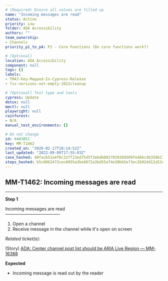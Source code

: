 ```yaml
---
# (Required) Ensure all values are filled up
name: "Incoming messages are read"
status: Active
priority: Low
folder: ADA Accessibility
authors: ""
team_ownership: 
- Channels
priority_p1_to_p4: P2 - Core Functions (Do core functions work?)

# (Optional)
location: ADA Accessibility
component: null
tags: []
labels: 
- TM4J-Key-Mapped-In-Cypress-Release
- fix-versions-not-empty-2022cleanup

# (Optional) Test type and tools
cypress: Update
detox: null
mmctl: null
playwright: null
rainforest: 
- N/A
manual_test_environments: []

# Do not change
id: 4403851
key: MM-T1462
created_on: "2020-02-17T18:14:52Z"
last_updated: "2022-09-09T17:55:03Z"
case_hashed: 40facb51a4f6c32ff13ed75d5f3ebdb0827039369509fe4bbc4b359617ae12e4b6f9adf7af276666d3cb48bbe70317ac
steps_hashed: b5c0862472cec0055a3be8872a3bd55a74e38bb5e73ec2b92dd12a53ca233e23c527e29707bc14fe3a9000f39a31e153
---
```


<!-- (Auto-generated) Based on frontmatter's "key" and "name" -->

## MM-T1462: Incoming messages are read

---

**Step 1**

Incoming messages are read\
–––––––––––––––––––––––––

1. Open a channel
2. Receive message in the channel while it's open on screen

_Related ticket(s):_

(Story) [ADA: Center channel post list should be ARIA Live Region — MM-16388](https://mattermost.atlassian.net/browse/MM-16388)

**Expected**

- Incoming message is read out by the reader
